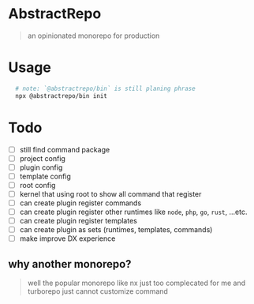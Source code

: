 # AbstractRepo
 > an opinionated monorepo for production

# Usage
  ```bash
    # note: `@abstractrepo/bin` is still planing phrase
    npx @abstractrepo/bin init
  ```

# Todo
 - [ ] still find command package
 - [ ] project config
 - [ ] plugin config
 - [ ] template config
 - [ ] root config
 - [ ] kernel that using root to show all command that register
 - [ ] can create plugin register commands
 - [ ] can create plugin register other runtimes like `node`, `php`, `go`, `rust`, ...etc.
 - [ ] can create plugin register templates
 - [ ] can create plugin as sets (runtimes, templates, commands)
 - [ ] make improve DX experience

## why another monorepo?
 > well the popular monorepo like nx just too complecated for me and turborepo just cannot customize command
